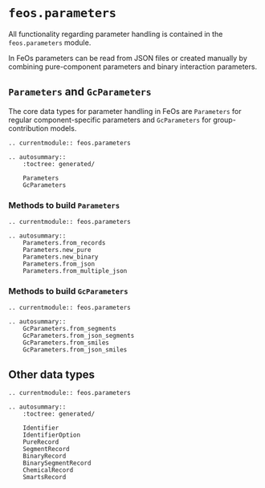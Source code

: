 # `feos.parameters`
All functionality regarding parameter handling is contained in the `feos.parameters` module.

In FeOs parameters can be read from JSON files or created manually by combining pure-component parameters and binary interaction parameters.


## `Parameters` and `GcParameters`
The core data types for parameter handling in FeOs are `Parameters` for regular component-specific parameters and `GcParameters` for group-contribution models.

```{eval-rst}
.. currentmodule:: feos.parameters

.. autosummary::
    :toctree: generated/

    Parameters
    GcParameters
```

### Methods to build `Parameters`
```{eval-rst}
.. currentmodule:: feos.parameters

.. autosummary::
    Parameters.from_records
    Parameters.new_pure
    Parameters.new_binary
    Parameters.from_json
    Parameters.from_multiple_json
```

### Methods to build `GcParameters`
```{eval-rst}
.. currentmodule:: feos.parameters

.. autosummary::
    GcParameters.from_segments
    GcParameters.from_json_segments
    GcParameters.from_smiles
    GcParameters.from_json_smiles
```

## Other data types

```{eval-rst}
.. currentmodule:: feos.parameters

.. autosummary::
    :toctree: generated/

    Identifier
    IdentifierOption
    PureRecord
    SegmentRecord
    BinaryRecord
    BinarySegmentRecord
    ChemicalRecord
    SmartsRecord
```